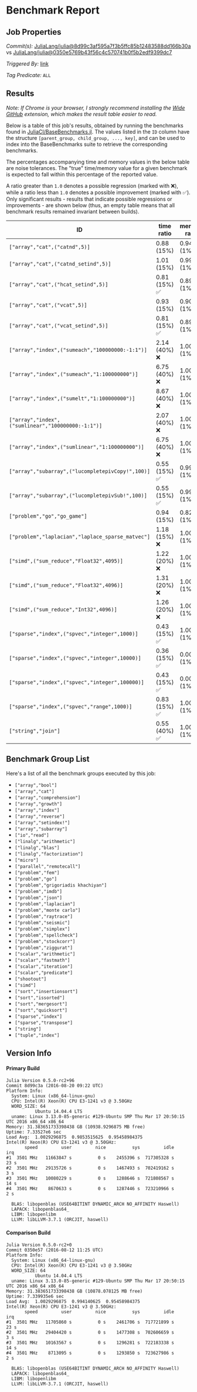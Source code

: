 # Benchmark Report

## Job Properties

*Commit(s):* [JuliaLang/julia@8d99c3af595a7f3b5ffc85b12483588dd166b30a](https://github.com/JuliaLang/julia/commit/8d99c3af595a7f3b5ffc85b12483588dd166b30a) vs [JuliaLang/julia@0350e5769b43f56c4c570741b0f5b2edf9399dc7](https://github.com/JuliaLang/julia/commit/0350e5769b43f56c4c570741b0f5b2edf9399dc7)

*Triggered By:* [link](https://github.com/JuliaLang/julia/pull/18156#issuecomment-241189452)

*Tag Predicate:* `ALL`

## Results

*Note: If Chrome is your browser, I strongly recommend installing the [Wide GitHub](https://chrome.google.com/webstore/detail/wide-github/kaalofacklcidaampbokdplbklpeldpj?hl=en)
extension, which makes the result table easier to read.*

Below is a table of this job's results, obtained by running the benchmarks found in
[JuliaCI/BaseBenchmarks.jl](https://github.com/JuliaCI/BaseBenchmarks.jl). The values
listed in the `ID` column have the structure `[parent_group, child_group, ..., key]`,
and can be used to index into the BaseBenchmarks suite to retrieve the corresponding
benchmarks.

The percentages accompanying time and memory values in the below table are noise tolerances. The "true"
time/memory value for a given benchmark is expected to fall within this percentage of the reported value.

A ratio greater than `1.0` denotes a possible regression (marked with :x:), while a ratio less
than `1.0` denotes a possible improvement (marked with :white_check_mark:). Only significant results - results
that indicate possible regressions or improvements - are shown below (thus, an empty table means that all
benchmark results remained invariant between builds).

| ID | time ratio | memory ratio |
|----|------------|--------------|
| `["array","cat",("catnd",5)]` | 0.88 (15%)  | 0.94 (1%) :white_check_mark: |
| `["array","cat",("catnd_setind",5)]` | 1.01 (15%)  | 0.99 (1%) :white_check_mark: |
| `["array","cat",("hcat_setind",5)]` | 0.81 (15%) :white_check_mark: | 0.89 (1%) :white_check_mark: |
| `["array","cat",("vcat",5)]` | 0.93 (15%)  | 0.90 (1%) :white_check_mark: |
| `["array","cat",("vcat_setind",5)]` | 0.81 (15%) :white_check_mark: | 0.89 (1%) :white_check_mark: |
| `["array","index",("sumeach","100000000:-1:1")]` | 2.14 (40%) :x: | 1.00 (1%)  |
| `["array","index",("sumeach","1:100000000")]` | 6.75 (40%) :x: | 1.00 (1%)  |
| `["array","index",("sumelt","1:100000000")]` | 8.67 (40%) :x: | 1.00 (1%)  |
| `["array","index",("sumlinear","100000000:-1:1")]` | 2.07 (40%) :x: | 1.00 (1%)  |
| `["array","index",("sumlinear","1:100000000")]` | 6.75 (40%) :x: | 1.00 (1%)  |
| `["array","subarray",("lucompletepivCopy!",100)]` | 0.55 (15%) :white_check_mark: | 0.99 (1%)  |
| `["array","subarray",("lucompletepivSub!",100)]` | 0.55 (15%) :white_check_mark: | 0.99 (1%)  |
| `["problem","go","go_game"]` | 0.94 (15%)  | 0.82 (1%) :white_check_mark: |
| `["problem","laplacian","laplace_sparse_matvec"]` | 1.18 (15%) :x: | 1.00 (1%)  |
| `["simd",("sum_reduce","Float32",4095)]` | 1.22 (20%) :x: | 1.00 (1%)  |
| `["simd",("sum_reduce","Float32",4096)]` | 1.31 (20%) :x: | 1.00 (1%)  |
| `["simd",("sum_reduce","Int32",4096)]` | 1.26 (20%) :x: | 1.00 (1%)  |
| `["sparse","index",("spvec","integer",1000)]` | 0.43 (15%) :white_check_mark: | 1.00 (1%)  |
| `["sparse","index",("spvec","integer",10000)]` | 0.36 (15%) :white_check_mark: | 0.00 (1%) :white_check_mark: |
| `["sparse","index",("spvec","integer",100000)]` | 0.43 (15%) :white_check_mark: | 0.00 (1%) :white_check_mark: |
| `["sparse","index",("spvec","range",1000)]` | 0.83 (15%) :white_check_mark: | 1.00 (1%)  |
| `["string","join"]` | 0.55 (40%) :white_check_mark: | 1.00 (1%)  |

## Benchmark Group List

Here's a list of all the benchmark groups executed by this job:

- `["array","bool"]`
- `["array","cat"]`
- `["array","comprehension"]`
- `["array","growth"]`
- `["array","index"]`
- `["array","reverse"]`
- `["array","setindex!"]`
- `["array","subarray"]`
- `["io","read"]`
- `["linalg","arithmetic"]`
- `["linalg","blas"]`
- `["linalg","factorization"]`
- `["micro"]`
- `["parallel","remotecall"]`
- `["problem","fem"]`
- `["problem","go"]`
- `["problem","grigoriadis khachiyan"]`
- `["problem","imdb"]`
- `["problem","json"]`
- `["problem","laplacian"]`
- `["problem","monte carlo"]`
- `["problem","raytrace"]`
- `["problem","seismic"]`
- `["problem","simplex"]`
- `["problem","spellcheck"]`
- `["problem","stockcorr"]`
- `["problem","ziggurat"]`
- `["scalar","arithmetic"]`
- `["scalar","fastmath"]`
- `["scalar","iteration"]`
- `["scalar","predicate"]`
- `["shootout"]`
- `["simd"]`
- `["sort","insertionsort"]`
- `["sort","issorted"]`
- `["sort","mergesort"]`
- `["sort","quicksort"]`
- `["sparse","index"]`
- `["sparse","transpose"]`
- `["string"]`
- `["tuple","index"]`

## Version Info

#### Primary Build

```
Julia Version 0.5.0-rc2+96
Commit 8d99c3a (2016-08-20 09:22 UTC)
Platform Info:
  System: Linux (x86_64-linux-gnu)
  CPU: Intel(R) Xeon(R) CPU E3-1241 v3 @ 3.50GHz
  WORD_SIZE: 64
           Ubuntu 14.04.4 LTS
  uname: Linux 3.13.0-85-generic #129-Ubuntu SMP Thu Mar 17 20:50:15 UTC 2016 x86_64 x86_64
Memory: 31.383651733398438 GB (10938.9296875 MB free)
Uptime: 7.33527e6 sec
Load Avg:  1.0029296875  0.9853515625  0.95458984375
Intel(R) Xeon(R) CPU E3-1241 v3 @ 3.50GHz: 
       speed         user         nice          sys         idle          irq
#1  3501 MHz   11663847 s          0 s    2455396 s  717305328 s         23 s
#2  3501 MHz   29135726 s          0 s    1467493 s  702419162 s          3 s
#3  3501 MHz   10080229 s          0 s    1288646 s  721808567 s         14 s
#4  3501 MHz    8670633 s          0 s    1287446 s  723210966 s          2 s

  BLAS: libopenblas (USE64BITINT DYNAMIC_ARCH NO_AFFINITY Haswell)
  LAPACK: libopenblas64_
  LIBM: libopenlibm
  LLVM: libLLVM-3.7.1 (ORCJIT, haswell)

```

#### Comparison Build

```
Julia Version 0.5.0-rc2+0
Commit 0350e57 (2016-08-12 11:25 UTC)
Platform Info:
  System: Linux (x86_64-linux-gnu)
  CPU: Intel(R) Xeon(R) CPU E3-1241 v3 @ 3.50GHz
  WORD_SIZE: 64
           Ubuntu 14.04.4 LTS
  uname: Linux 3.13.0-85-generic #129-Ubuntu SMP Thu Mar 17 20:50:15 UTC 2016 x86_64 x86_64
Memory: 31.383651733398438 GB (10878.078125 MB free)
Uptime: 7.339935e6 sec
Load Avg:  1.0029296875  0.994140625  0.95458984375
Intel(R) Xeon(R) CPU E3-1241 v3 @ 3.50GHz: 
       speed         user         nice          sys         idle          irq
#1  3501 MHz   11705860 s          0 s    2461706 s  717721899 s         23 s
#2  3501 MHz   29404420 s          0 s    1477308 s  702606659 s          3 s
#3  3501 MHz   10163567 s          0 s    1296281 s  722183338 s         14 s
#4  3501 MHz    8713095 s          0 s    1293850 s  723627986 s          2 s

  BLAS: libopenblas (USE64BITINT DYNAMIC_ARCH NO_AFFINITY Haswell)
  LAPACK: libopenblas64_
  LIBM: libopenlibm
  LLVM: libLLVM-3.7.1 (ORCJIT, haswell)

```
